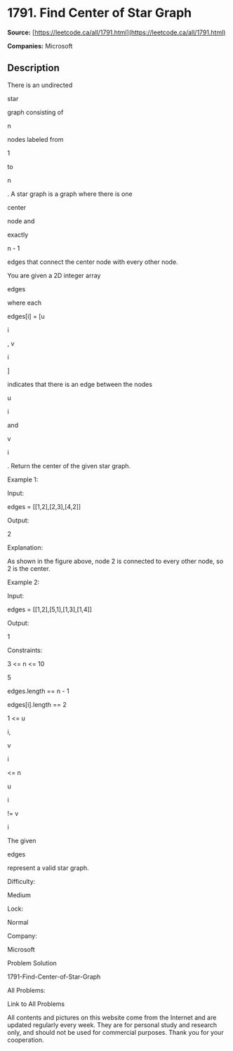 # 1791. Find Center of Star Graph

**Source:** [https://leetcode.ca/all/1791.html](https://leetcode.ca/all/1791.html)

**Companies:** Microsoft

## Description

There is an undirected

star

graph consisting of

n

nodes labeled from

1

to

n

. A star graph is a graph where there is one

center

node and

exactly

n - 1

edges that connect the center node with every other node.

You are given a 2D integer array

edges

where each

edges[i] = [u

i

, v

i

]

indicates that there is an edge between the nodes

u

i

and

v

i

. Return the center of the given star graph.

Example 1:

Input:

edges = [[1,2],[2,3],[4,2]]

Output:

2

Explanation:

As shown in the figure above, node 2 is connected to every other node, so 2 is the center.

Example 2:

Input:

edges = [[1,2],[5,1],[1,3],[1,4]]

Output:

1

Constraints:

3 <= n <= 10

5

edges.length == n - 1

edges[i].length == 2

1 <= u

i,

v

i

<= n

u

i

!= v

i

The given

edges

represent a valid star graph.

Difficulty:

Medium

Lock:

Normal

Company:

Microsoft

Problem Solution

1791-Find-Center-of-Star-Graph

All Problems:

Link to All Problems

All contents and pictures on this website come from the Internet and are updated regularly every week. They are for personal study and research only, and should not be used for commercial purposes. Thank you for your cooperation.

